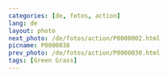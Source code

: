 ```yaml
---
categories: [de, fotos, action]
lang: de
layout: photo
next_photo: /de/fotos/action/P0000002.html
picname: P0000038
prev_photo: /de/fotos/action/P0000030.html
tags: [Green Grass]
---
```

